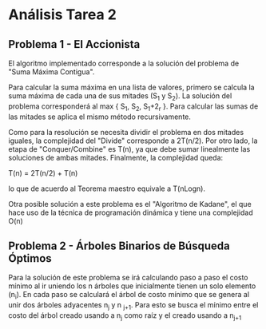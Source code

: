 # Análisis Tarea 2

## Problema 1 - El Accionista
El algoritmo implementado corresponde a la solución del problema de "Suma Máxima Contigua".

Para calcular la suma máxima en una lista de valores, primero se calcula la suma máxima de cada una de sus mitades (S<sub>1</sub> y S<sub>2</sub>). La solución del problema corresponderá al max { S<sub>1</sub>, S<sub>2</sub>, S<sub>1</sub>+2<sub>r</sub> }. Para calcular las sumas de las mitades se aplica el mismo método recursivamente.

Como para la resolución se necesita dividir el problema en dos mitades iguales, la complejidad del "Divide" corresponde a 2T(n/2). Por otro lado, la etapa de "Conquer/Combine" es T(n), ya que debe sumar linealmente las soluciones de ambas mitades. Finalmente, la complejidad queda:

T(n) = 2T(n/2) + T(n)

lo que de acuerdo al Teorema maestro equivale a T(nLogn).

Otra posible solución a este problema es el "Algoritmo de Kadane", el que hace uso de la técnica de programación dinámica y tiene una complejidad O(n)

## Problema 2 - Árboles Binarios de Búsqueda Óptimos
Para la solución de este problema se irá calculando paso a paso el costo mínimo al ir uniendo los n árboles que inicialmente tienen un solo elemento (n<sub>i</sub>). En cada paso se calculará el árbol de costo mínimo que se genera al unir dos árboles adyacentes n<sub>j</sub> y n <sub>j+1</sub>. Para esto se busca el mínimo entre el costo del árbol creado usando a n<sub>j</sub> como raíz y el creado usando a n<sub>j+1</sub>
